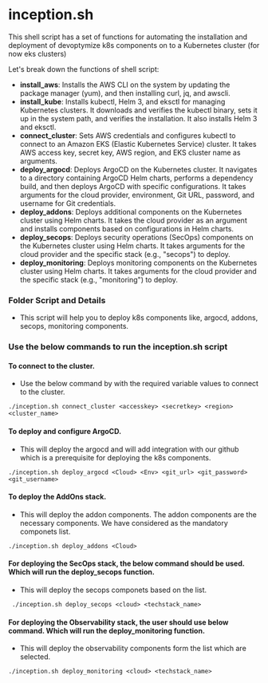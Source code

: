 # inception.sh

This shell script has a set of functions for automating the installation and deployment of devoptymize k8s components on to a Kubernetes cluster (for now eks clusters)

Let's break down the functions of shell script:

- **install_aws**: Installs the AWS CLI on the system by updating the package manager (yum), and then installing curl, jq, and awscli.
- **install_kube**: Installs kubectl, Helm 3, and eksctl for managing Kubernetes clusters. It downloads and verifies the kubectl binary, sets it up in the system path, and verifies the installation. It also installs Helm 3 and eksctl.
- **connect_cluster**: Sets AWS credentials and configures kubectl to connect to an Amazon EKS (Elastic Kubernetes Service) cluster. It takes AWS access key, secret key, AWS region, and EKS cluster name as arguments.
- **deploy_argocd**: Deploys ArgoCD on the Kubernetes cluster. It navigates to a directory containing ArgoCD Helm charts, performs a dependency build, and then deploys ArgoCD with specific configurations. It takes arguments for the cloud provider, environment, Git URL, password, and username for Git credentials.
- **deploy_addons**: Deploys additional components on the Kubernetes cluster using Helm charts. It takes the cloud provider as an argument and installs components based on configurations in Helm charts.
- **deploy_secops**: Deploys security operations (SecOps) components on the Kubernetes cluster using Helm charts. It takes arguments for the cloud provider and the specific stack (e.g., "secops") to deploy.
- **deploy_monitoring**: Deploys monitoring components on the Kubernetes cluster using Helm charts. It takes arguments for the cloud provider and the specific stack (e.g., "monitoring") to deploy.

### Folder Script and Details
- This script will help you to deploy k8s components like, argocd, addons, secops, monitoring components.

### Use the below commands to run the inception.sh script 

#### To connect to the cluster.
    
- Use the below command by with the required variable values to connect to the cluster. 

``` ./inception.sh connect_cluster <accesskey> <secretkey> <region> <cluster_name> ```
        

#### To deploy and configure ArgoCD.

- This will deploy the argocd and will add integration with our github which is a prerequisite for deploying the k8s components.
        
``` ./inception.sh deploy_argocd <Cloud> <Env> <git_url> <git_password> <git_username> ```
        
    

#### To deploy the AddOns stack.

- This will deploy the addon components. The addon components are the necessary components. We have considered as the mandatory componets list.

``` ./inception.sh deploy_addons <Cloud> ```

    
#### For deploying the SecOps stack, the below command should be used. Which will run the deploy_secops function.

- This will deploy the secops componets based on the list. 

``` ./inception.sh deploy_secops <cloud> <techstack_name>```

    
#### For deploying the Observability stack, the user should use below command. Which will run the deploy_monitoring function.

- This will deploy the observability components form the list which are selected.

``` ./inception.sh deploy_monitoring <cloud> <techstack_name> ```

    
